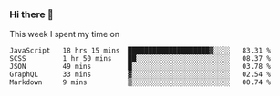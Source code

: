 ### Hi there 👋

<!--
**qiruohan/qiruohan** is a ✨ _special_ ✨ repository because its `README.md` (this file) appears on your GitHub profile.

Here are some ideas to get you started:

- 🔭 I’m currently working on ...
- 🌱 I’m currently learning ...
- 👯 I’m looking to collaborate on ...
- 🤔 I’m looking for help with ...
- 💬 Ask me about ...
- 📫 How to reach me: ...
- 😄 Pronouns: ...
- ⚡ Fun fact: ...
-->

This week I spent my time on 
<!--START_SECTION:waka-->
```text
JavaScript   18 hrs 15 mins  ████████████████████▓░░░░   83.31 % 
SCSS         1 hr 50 mins    ██░░░░░░░░░░░░░░░░░░░░░░░   08.37 % 
JSON         49 mins         █░░░░░░░░░░░░░░░░░░░░░░░░   03.78 % 
GraphQL      33 mins         ▓░░░░░░░░░░░░░░░░░░░░░░░░   02.54 % 
Markdown     9 mins          ▒░░░░░░░░░░░░░░░░░░░░░░░░   00.74 % 
```
<!--END_SECTION:waka-->
